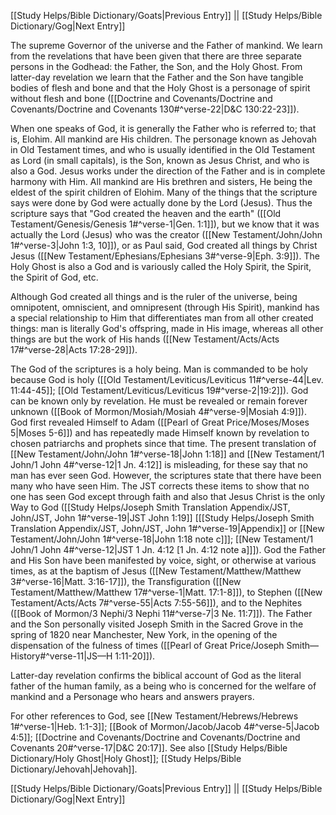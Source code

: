 [[Study Helps/Bible Dictionary/Goats|Previous Entry]]  ||  [[Study Helps/Bible Dictionary/Gog|Next Entry]]

 The supreme Governor of the universe and the Father of mankind. We learn from the revelations that have been given that there are three separate persons in the Godhead: the Father, the Son, and the Holy Ghost. From latter-day revelation we learn that the Father and the Son have tangible bodies of flesh and bone and that the Holy Ghost is a personage of spirit without flesh and bone ([[Doctrine and Covenants/Doctrine and Covenants/Doctrine and Covenants 130#^verse-22|D&C 130:22-23]]).

 When one speaks of God, it is generally the Father who is referred to; that is, Elohim. All mankind are His children. The personage known as Jehovah in Old Testament times, and who is usually identified in the Old Testament as Lord (in small capitals), is the Son, known as Jesus Christ, and who is also a God. Jesus works under the direction of the Father and is in complete harmony with Him. All mankind are His brethren and sisters, He being the eldest of the spirit children of Elohim. Many of the things that the scripture says were done by God were actually done by the Lord (Jesus). Thus the scripture says that "God created the heaven and the earth" ([[Old Testament/Genesis/Genesis 1#^verse-1|Gen. 1:1]]), but we know that it was actually the Lord (Jesus) who was the creator ([[New Testament/John/John 1#^verse-3|John 1:3, 10]]), or as Paul said, God created all things by Christ Jesus ([[New Testament/Ephesians/Ephesians 3#^verse-9|Eph. 3:9]]). The Holy Ghost is also a God and is variously called the Holy Spirit, the Spirit, the Spirit of God, etc.

 Although God created all things and is the ruler of the universe, being omnipotent, omniscient, and omnipresent (through His Spirit), mankind has a special relationship to Him that differentiates man from all other created things: man is literally God's offspring, made in His image, whereas all other things are but the work of His hands ([[New Testament/Acts/Acts 17#^verse-28|Acts 17:28-29]]).

 The God of the scriptures is a holy being. Man is commanded to be holy because God is holy ([[Old Testament/Leviticus/Leviticus 11#^verse-44|Lev. 11:44-45]]; [[Old Testament/Leviticus/Leviticus 19#^verse-2|19:2]]). God can be known only by revelation. He must be revealed or remain forever unknown ([[Book of Mormon/Mosiah/Mosiah 4#^verse-9|Mosiah 4:9]]). God first revealed Himself to Adam ([[Pearl of Great Price/Moses/Moses 5|Moses 5-6]]) and has repeatedly made Himself known by revelation to chosen patriarchs and prophets since that time. The present translation of [[New Testament/John/John 1#^verse-18|John 1:18]] and [[New Testament/1 John/1 John 4#^verse-12|1 Jn. 4:12]] is misleading, for these say that no man has ever seen God. However, the scriptures state that there have been many who have seen Him. The JST corrects these items to show that no one has seen God except through faith and also that Jesus Christ is the only Way to God ([[Study Helps/Joseph Smith Translation Appendix/JST, John/JST, John 1#^verse-19|JST John 1:19]] [[[Study Helps/Joseph Smith Translation Appendix/JST, John/JST, John 1#^verse-19|Appendix]] or [[New Testament/John/John 1#^verse-18|John 1:18 note c]]]; [[New Testament/1 John/1 John 4#^verse-12|JST 1 Jn. 4:12 [1 Jn. 4:12 note a]]]). God the Father and His Son have been manifested by voice, sight, or otherwise at various times, as at the baptism of Jesus ([[New Testament/Matthew/Matthew 3#^verse-16|Matt. 3:16-17]]), the Transfiguration ([[New Testament/Matthew/Matthew 17#^verse-1|Matt. 17:1-8]]), to Stephen ([[New Testament/Acts/Acts 7#^verse-55|Acts 7:55-56]]), and to the Nephites ([[Book of Mormon/3 Nephi/3 Nephi 11#^verse-7|3 Ne. 11:7]]). The Father and the Son personally visited Joseph Smith in the Sacred Grove in the spring of 1820 near Manchester, New York, in the opening of the dispensation of the fulness of times ([[Pearl of Great Price/Joseph Smith—History#^verse-11|JS—H 1:11-20]]).

 Latter-day revelation confirms the biblical account of God as the literal father of the human family, as a being who is concerned for the welfare of mankind and a Personage who hears and answers prayers.

 For other references to God, see [[New Testament/Hebrews/Hebrews 1#^verse-1|Heb. 1:1-3]]; [[Book of Mormon/Jacob/Jacob 4#^verse-5|Jacob 4:5]]; [[Doctrine and Covenants/Doctrine and Covenants/Doctrine and Covenants 20#^verse-17|D&C 20:17]]. See also [[Study Helps/Bible Dictionary/Holy Ghost|Holy Ghost]]; [[Study Helps/Bible Dictionary/Jehovah|Jehovah]].

[[Study Helps/Bible Dictionary/Goats|Previous Entry]]  ||  [[Study Helps/Bible Dictionary/Gog|Next Entry]]